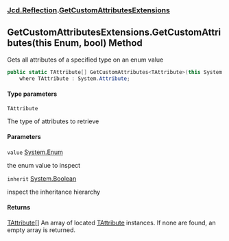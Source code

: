 ### [Jcd.Reflection](Jcd.Reflection.md 'Jcd.Reflection').[GetCustomAttributesExtensions](GetCustomAttributesExtensions.md 'Jcd.Reflection.GetCustomAttributesExtensions')

## GetCustomAttributesExtensions.GetCustomAttributes<TAttribute>(this Enum, bool) Method

Gets all attributes of a specified type on an enum value

```csharp
public static TAttribute[] GetCustomAttributes<TAttribute>(this System.Enum value, bool inherit=false)
    where TAttribute : System.Attribute;
```
#### Type parameters

<a name='Jcd.Reflection.GetCustomAttributesExtensions.GetCustomAttributes_TAttribute_(thisSystem.Enum,bool).TAttribute'></a>

`TAttribute`

The type of attributes to retrieve
#### Parameters

<a name='Jcd.Reflection.GetCustomAttributesExtensions.GetCustomAttributes_TAttribute_(thisSystem.Enum,bool).value'></a>

`value` [System.Enum](https://docs.microsoft.com/en-us/dotnet/api/System.Enum 'System.Enum')

the enum value to inspect

<a name='Jcd.Reflection.GetCustomAttributesExtensions.GetCustomAttributes_TAttribute_(thisSystem.Enum,bool).inherit'></a>

`inherit` [System.Boolean](https://docs.microsoft.com/en-us/dotnet/api/System.Boolean 'System.Boolean')

inspect the inheritance hierarchy

#### Returns

[TAttribute](GetCustomAttributesExtensions.GetCustomAttributes.6Q6L+HjwN2hS9Vu6DOOSPg.md#Jcd.Reflection.GetCustomAttributesExtensions.GetCustomAttributes_TAttribute_(thisSystem.Enum,bool).TAttribute 'Jcd.Reflection.GetCustomAttributesExtensions.GetCustomAttributes<TAttribute>(this System.Enum, bool).TAttribute')[[]](https://docs.microsoft.com/en-us/dotnet/api/System.Array 'System.Array')
An array of
located [TAttribute](GetCustomAttributesExtensions.GetCustomAttributes.6Q6L+HjwN2hS9Vu6DOOSPg.md#Jcd.Reflection.GetCustomAttributesExtensions.GetCustomAttributes_TAttribute_(thisSystem.Enum,bool).TAttribute 'Jcd.Reflection.GetCustomAttributesExtensions.GetCustomAttributes<TAttribute>(this System.Enum, bool).TAttribute')
instances. If none are found, an empty array is
returned.